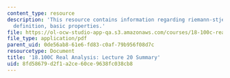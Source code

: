 ```yaml
---
content_type: resource
description: 'This resource contains information regarding riemann-stjeltjes integral:
  definition, basic properties.'
file: https://ol-ocw-studio-app-qa.s3.amazonaws.com/courses/18-100c-real-analysis-fall-2012/8fd58679d2f1a2ce60ce9638fc038cb8_MIT18_100CF12_l20sum.pdf
file_type: application/pdf
parent_uid: 0de56ab8-61e6-fd83-c0af-79b956f08d7c
resourcetype: Document
title: '18.100C Real Analysis: Lecture 20 Summary'
uid: 8fd58679-d2f1-a2ce-60ce-9638fc038cb8
---
```

